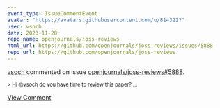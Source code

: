 ```yaml
---
event_type: IssueCommentEvent
avatar: "https://avatars.githubusercontent.com/u/814322?"
user: vsoch
date: 2023-11-28
repo_name: openjournals/joss-reviews
html_url: https://github.com/openjournals/joss-reviews/issues/5888
repo_url: https://github.com/openjournals/joss-reviews
---
```


<a href='https://github.com/vsoch' target='_blank'>vsoch</a> commented on issue <a href='https://github.com/openjournals/joss-reviews/issues/5888' target='_blank'>openjournals/joss-reviews#5888</a>.

<small>> Hi @vsoch do you have time to review this paper?...</small>

<a href='https://github.com/openjournals/joss-reviews/issues/5888' target='_blank'>View Comment</a>